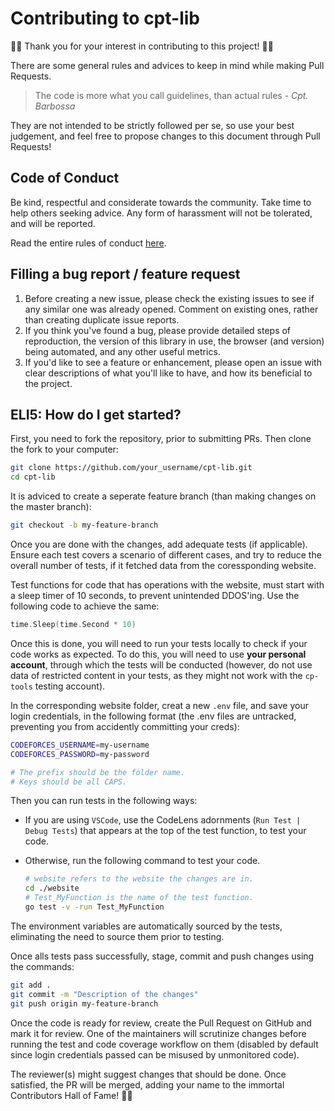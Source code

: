 # Contributing to cpt-lib
:confetti_ball::tada: Thank you for your interest in contributing to this project! :tada::confetti_ball:

There are some general rules and advices to keep in mind while making Pull Requests.

> The code is more what you call guidelines, than actual rules - *Cpt. Barbossa*

They are not intended to be strictly followed per se, so use your best judgement, and feel free to propose changes to this document through Pull Requests!



## Code of Conduct

Be kind, respectful and considerate towards the community. Take time to help others seeking advice. Any form of harassment will not be tolerated, and will be reported.

Read the entire rules of conduct [here](CODE_OF_CONDUCT.md).



## Filling a bug report / feature request

1. Before creating a new issue, please check the existing issues to see if any similar one was already opened. Comment on existing ones, rather than creating duplicate issue reports.
2. If you think you've found a bug, please provide detailed steps of reproduction, the version of this library in use, the browser (and version) being automated, and any other useful metrics.
3. If you'd like to see a feature or enhancement, please open an issue with clear descriptions of what you'll like to have, and how its beneficial to the project.



## ELI5: How do I get started?

First, you need to fork the repository, prior to submitting PRs. Then clone the fork to your computer:

```bash
git clone https://github.com/your_username/cpt-lib.git
cd cpt-lib
```

It is adviced to create a seperate feature branch (than making changes on the master branch):

```bash
git checkout -b my-feature-branch
```

Once you are done with the changes, add adequate tests (if applicable). Ensure each test covers a scenario of different cases, and try to reduce the overall number of tests, if it fetched data from the coressponding website.

Test functions for code that has operations with the website, must start with a sleep timer of 10 seconds, to prevent unintended DDOS'ing. Use the following code to achieve the same:

```go
time.Sleep(time.Second * 10)
```



Once this is done, you will need to run your tests locally to check if your code works as expected. To do this, you will need to use **your personal account**, through which the tests will be conducted (however, do not use data of restricted content in your tests, as they might not work with the `cp-tools` testing account).

In the corresponding website folder, creat a new `.env` file, and save your login credentials, in the following format (the .env files are untracked, preventing you from accidently committing your creds):

```bash
CODEFORCES_USERNAME=my-username
CODEFORCES_PASSWORD=my-password

# The prefix should be the folder name.
# Keys should be all CAPS.
```

Then you can run tests in the following ways:

- If you are using `VSCode`, use the CodeLens adornments (`Run Test | Debug Tests`) that appears at the top of the test function, to test your code.

- Otherwise, run the following command to test your code.

  ```bash
  # website refers to the website the changes are in.
  cd ./website
  # Test_MyFunction is the name of the test function.
  go test -v -run Test_MyFunction
  ```

The environment variables are automatically sourced by the tests, eliminating the need to source them prior to testing.

Once alls tests pass successfully, stage, commit and push changes using the commands:

```bash
git add .
git commit -m "Description of the changes"
git push origin my-feature-branch
```

Once the code is ready for review, create the Pull Request on GitHub and mark it for review. One of the maintainers will scrutinize changes before running the test and code coverage workflow on them (disabled by default since login credentials passed can be misused by unmonitored code).

The reviewer(s) might suggest changes that should be done. Once satisfied, the PR will be merged, adding your name to the immortal Contributors Hall of Fame! :confetti_ball::confetti_ball: